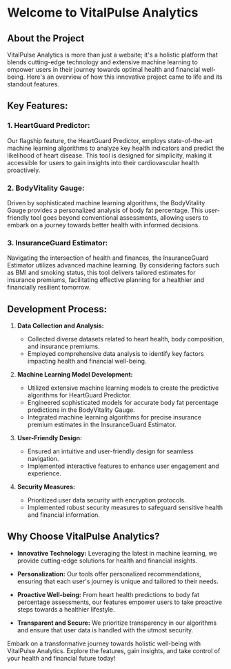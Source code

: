 # Welcome to VitalPulse Analytics

## About the Project

VitalPulse Analytics is more than just a website; it's a holistic platform that blends cutting-edge technology and extensive machine learning to empower users in their journey towards optimal health and financial well-being. Here's an overview of how this innovative project came to life and its standout features.

## **Key Features:**

### 1. **HeartGuard Predictor:**

Our flagship feature, the HeartGuard Predictor, employs state-of-the-art machine learning algorithms to analyze key health indicators and predict the likelihood of heart disease. This tool is designed for simplicity, making it accessible for users to gain insights into their cardiovascular health proactively.

### 2. **BodyVitality Gauge:**

Driven by sophisticated machine learning algorithms, the BodyVitality Gauge provides a personalized analysis of body fat percentage. This user-friendly tool goes beyond conventional assessments, allowing users to embark on a journey towards better health with informed decisions.

### 3. **InsuranceGuard Estimator:**

Navigating the intersection of health and finances, the InsuranceGuard Estimator utilizes advanced machine learning. By considering factors such as BMI and smoking status, this tool delivers tailored estimates for insurance premiums, facilitating effective planning for a healthier and financially resilient tomorrow.

## **Development Process:**

1. **Data Collection and Analysis:**
   - Collected diverse datasets related to heart health, body composition, and insurance premiums.
   - Employed comprehensive data analysis to identify key factors impacting health and financial well-being.

2. **Machine Learning Model Development:**
   - Utilized extensive machine learning models to create the predictive algorithms for HeartGuard Predictor.
   - Engineered sophisticated models for accurate body fat percentage predictions in the BodyVitality Gauge.
   - Integrated machine learning algorithms for precise insurance premium estimates in the InsuranceGuard Estimator.

3. **User-Friendly Design:**
   - Ensured an intuitive and user-friendly design for seamless navigation.
   - Implemented interactive features to enhance user engagement and experience.

4. **Security Measures:**
   - Prioritized user data security with encryption protocols.
   - Implemented robust security measures to safeguard sensitive health and financial information.

## **Why Choose VitalPulse Analytics?**

- **Innovative Technology:** Leveraging the latest in machine learning, we provide cutting-edge solutions for health and financial insights.

- **Personalization:** Our tools offer personalized recommendations, ensuring that each user's journey is unique and tailored to their needs.

- **Proactive Well-being:** From heart health predictions to body fat percentage assessments, our features empower users to take proactive steps towards a healthier lifestyle.

- **Transparent and Secure:** We prioritize transparency in our algorithms and ensure that user data is handled with the utmost security.

Embark on a transformative journey towards holistic well-being with VitalPulse Analytics. Explore the features, gain insights, and take control of your health and financial future today!